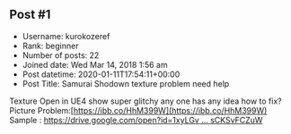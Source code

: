 ## Post #1
- Username: kurokozeref
- Rank: beginner
- Number of posts: 22
- Joined date: Wed Mar 14, 2018 1:56 am
- Post datetime: 2020-01-11T17:54:11+00:00
- Post Title: Samurai Shodown texture problem need help

Texture Open in UE4 show super glitchy any one has any idea how to fix?
Picture Problem:[https://ibb.co/HhM399W](https://ibb.co/HhM399W)
Sample : [https://drive.google.com/open?id=1xyLGv ... sCKSvFCZuW](https://drive.google.com/open?id=1xyLGvlftEQTkxXREcsBpgAsCKSvFCZuW)

